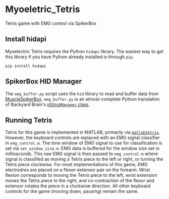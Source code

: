 # Myoeletric_Tetris
Tetris game with EMG control via SpikerBox

## Install hidapi
Myoelectric Tetris requires the Python `hidapi` library. The easiest way to get this library if you have Python already installed is through `pip`. 

```
pip install hidapi
```

## SpikerBox HID Manager
The `emg_buffer.py` script uses the `hid` library to read and buffer data from [MuscleSpikerBox](https://backyardbrains.com/products/muscleSpikerbox). `emg_buffer.py` is an almost-complete Python translation of Backyard Brain's [`HIDUsbManager` class](https://github.com/BackyardBrains/Spike-Recorder/blob/master/src/engine/HIDUsbManager.cpp).

## Running Tetris
Tetris for this game is implemented in MATLAB, primarily via [`matlabtetris`](https://www.mathworks.com/matlabcentral/fileexchange/34513-matlabtetris). However, the keyboard controls are replaced with an EMG signal classifier in `emg_control.m`. The time window of EMG signal to use for classification is set via `set_window_size.m`. EMG data is buffered for the window size set in milliseconds. This raw EMG signal is then passed to `emg_control.m` where signal is classified as moving a Tetris piece to the left or right, or turning the Tetris piece clockwise. For most implementations of this game, EMG electrodres are placed on a flexor-extensor pair on the forearm. Wrist flexion corresponds to moving the Tetris piece to the left, wrist extension moves the Tetris piece to the right, and co-contraction of the flexor and extensor rotates the piece in a clockwise direction. All other keyboard controls for the game (moving down, pausing) remain the same.